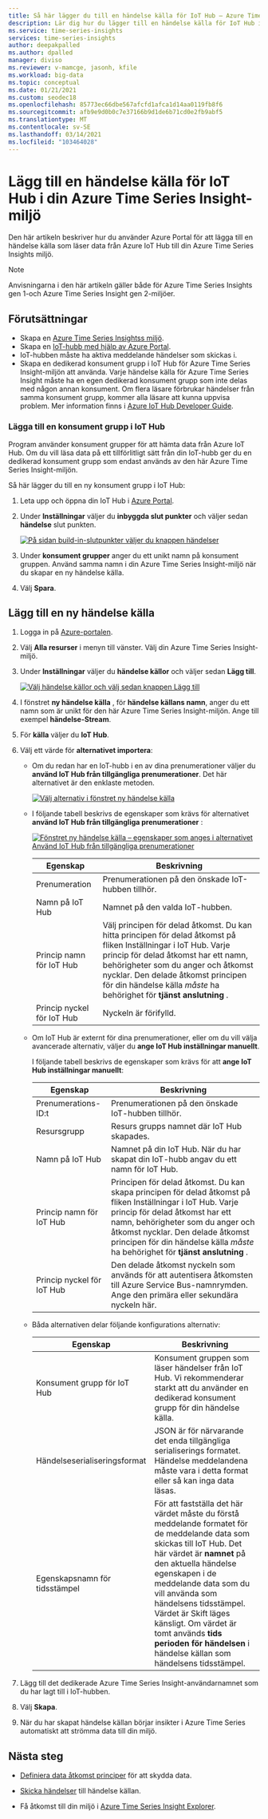```yaml
---
title: Så här lägger du till en händelse källa för IoT Hub – Azure Time Series Insights | Microsoft Docs
description: Lär dig hur du lägger till en händelse källa för IoT Hub i din Azure Time Series Insight-miljö.
ms.service: time-series-insights
services: time-series-insights
author: deepakpalled
ms.author: dpalled
manager: diviso
ms.reviewer: v-mamcge, jasonh, kfile
ms.workload: big-data
ms.topic: conceptual
ms.date: 01/21/2021
ms.custom: seodec18
ms.openlocfilehash: 85773ec66dbe567afcfd1afca1d14aa0119fb8f6
ms.sourcegitcommit: afb9e9d0b0c7e37166b9d1de6b71cd0e2fb9abf5
ms.translationtype: MT
ms.contentlocale: sv-SE
ms.lasthandoff: 03/14/2021
ms.locfileid: "103464028"
---
```

# <a name="add-an-iot-hub-event-source-to-your-azure-time-series-insight-environment"></a>Lägg till en händelse källa för IoT Hub i din Azure Time Series Insight-miljö

Den här artikeln beskriver hur du använder Azure Portal för att lägga till en händelse källa som läser data från Azure IoT Hub till din Azure Time Series Insights miljö.

> [!NOTE]
> Anvisningarna i den här artikeln gäller både för Azure Time Series Insights gen 1-och Azure Time Series Insight gen 2-miljöer.

## <a name="prerequisites"></a>Förutsättningar

* Skapa en [Azure Time Series Insightss miljö](./tutorial-set-up-environment.md).
* Skapa en [IoT-hubb med hjälp av Azure Portal](../iot-hub/iot-hub-create-through-portal.md).
* IoT-hubben måste ha aktiva meddelande händelser som skickas i.
* Skapa en dedikerad konsument grupp i IoT Hub för Azure Time Series Insight-miljön att använda. Varje händelse källa för Azure Time Series Insight måste ha en egen dedikerad konsument grupp som inte delas med någon annan konsument. Om flera läsare förbrukar händelser från samma konsument grupp, kommer alla läsare att kunna uppvisa problem. Mer information finns i [Azure IoT Hub Developer Guide](../iot-hub/iot-hub-devguide.md).

### <a name="add-a-consumer-group-to-your-iot-hub"></a>Lägga till en konsument grupp i IoT Hub

Program använder konsument grupper för att hämta data från Azure IoT Hub. Om du vill läsa data på ett tillförlitligt sätt från din IoT-hubb ger du en dedikerad konsument grupp som endast används av den här Azure Time Series Insight-miljön.

Så här lägger du till en ny konsument grupp i IoT Hub:

1. Leta upp och öppna din IoT Hub i [Azure Portal](https://portal.azure.com).

1. Under **Inställningar** väljer du **inbyggda slut punkter** och väljer sedan **händelse** slut punkten.

   [![På sidan build-in-slutpunkter väljer du knappen händelser](media/time-series-insights-how-to-add-an-event-source-iothub/tsi-connect-iot-hub.png)](media/time-series-insights-how-to-add-an-event-source-iothub/tsi-connect-iot-hub.png#lightbox)

1. Under **konsument grupper** anger du ett unikt namn på konsument gruppen. Använd samma namn i din Azure Time Series Insight-miljö när du skapar en ny händelse källa.

1. Välj **Spara**.

## <a name="add-a-new-event-source"></a>Lägg till en ny händelse källa

1. Logga in på [Azure-portalen](https://portal.azure.com).

1. Välj **Alla resurser** i menyn till vänster. Välj din Azure Time Series Insight-miljö.

1. Under **Inställningar** väljer du **händelse källor** och väljer sedan **Lägg till**.

   [![Välj händelse källor och välj sedan knappen Lägg till](media/time-series-insights-how-to-add-an-event-source-iothub/tsi-add-event-source.png)](media/time-series-insights-how-to-add-an-event-source-iothub/tsi-add-event-source.png#lightbox)

1. I fönstret **ny händelse källa** , för **händelse källans namn**, anger du ett namn som är unikt för den här Azure Time Series Insight-miljön. Ange till exempel **händelse-Stream**.

1. För **källa** väljer du **IoT Hub**.

1. Välj ett värde för **alternativet importera**:

   * Om du redan har en IoT-hubb i en av dina prenumerationer väljer du **använd IoT Hub från tillgängliga prenumerationer**. Det här alternativet är den enklaste metoden.

     [![Välj alternativ i fönstret ny händelse källa](media/time-series-insights-how-to-add-an-event-source-iothub/tsi-select-an-import-option.png)](media/time-series-insights-how-to-add-an-event-source-iothub/tsi-select-an-import-option.png#lightbox)

   * I följande tabell beskrivs de egenskaper som krävs för alternativet **använd IoT Hub från tillgängliga prenumerationer** :

       [![Fönstret ny händelse källa – egenskaper som anges i alternativet Använd IoT Hub från tillgängliga prenumerationer](media/time-series-insights-how-to-add-an-event-source-iothub/tsi-create-configure-confirm.png)](media/time-series-insights-how-to-add-an-event-source-iothub/tsi-create-configure-confirm.png#lightbox)

       | Egenskap | Beskrivning |
       | --- | --- |
       | Prenumeration | Prenumerationen på den önskade IoT-hubben tillhör. |
       | Namn på IoT Hub | Namnet på den valda IoT-hubben. |
       | Princip namn för IoT Hub | Välj principen för delad åtkomst. Du kan hitta principen för delad åtkomst på fliken Inställningar i IoT Hub. Varje princip för delad åtkomst har ett namn, behörigheter som du anger och åtkomst nycklar. Den delade åtkomst principen för din händelse källa *måste* ha behörighet för **tjänst anslutning** . |
       | Princip nyckel för IoT Hub | Nyckeln är förifylld. |

   * Om IoT Hub är externt för dina prenumerationer, eller om du vill välja avancerade alternativ, väljer du **ange IoT Hub inställningar manuellt**.

      I följande tabell beskrivs de egenskaper som krävs för att **ange IoT Hub inställningar manuellt**:

       | Egenskap | Beskrivning |
       | --- | --- |
       | Prenumerations-ID:t | Prenumerationen på den önskade IoT-hubben tillhör. |
       | Resursgrupp | Resurs grupps namnet där IoT Hub skapades. |
       | Namn på IoT Hub | Namnet på din IoT Hub. När du har skapat din IoT-hubb angav du ett namn för IoT Hub. |
       | Princip namn för IoT Hub | Principen för delad åtkomst. Du kan skapa principen för delad åtkomst på fliken Inställningar i IoT Hub. Varje princip för delad åtkomst har ett namn, behörigheter som du anger och åtkomst nycklar. Den delade åtkomst principen för din händelse källa *måste* ha behörighet för **tjänst anslutning** . |
       | Princip nyckel för IoT Hub | Den delade åtkomst nyckeln som används för att autentisera åtkomsten till Azure Service Bus-namnrymden. Ange den primära eller sekundära nyckeln här. |

   * Båda alternativen delar följande konfigurations alternativ:

       | Egenskap | Beskrivning |
       | --- | --- |
       | Konsument grupp för IoT Hub | Konsument gruppen som läser händelser från IoT Hub. Vi rekommenderar starkt att du använder en dedikerad konsument grupp för din händelse källa. |
       | Händelseserialiseringsformat | JSON är för närvarande det enda tillgängliga serialiserings formatet. Händelse meddelandena måste vara i detta format eller så kan inga data läsas. |
       | Egenskapsnamn för tidsstämpel | För att fastställa det här värdet måste du förstå meddelande formatet för de meddelande data som skickas till IoT Hub. Det här värdet är **namnet** på den aktuella händelse egenskapen i de meddelande data som du vill använda som händelsens tidsstämpel. Värdet är Skift läges känsligt. Om värdet är tomt används **tids perioden för händelsen** i händelse källan som händelsens tidsstämpel. |

1. Lägg till det dedikerade Azure Time Series Insight-användarnamnet som du har lagt till i IoT-hubben.

1. Välj **Skapa**.

1. När du har skapat händelse källan börjar insikter i Azure Time Series automatiskt att strömma data till din miljö.

## <a name="next-steps"></a>Nästa steg

* [Definiera data åtkomst principer](./concepts-access-policies.md) för att skydda data.

* [Skicka händelser](time-series-insights-send-events.md) till händelse källan.

* Få åtkomst till din miljö i [Azure Time Series Insight Explorer](https://insights.timeseries.azure.com).

